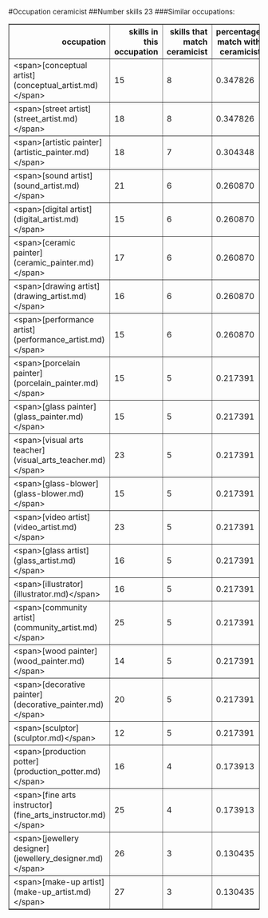 #Occupation ceramicist
##Number skills 23
###Similar occupations:
<table border="1" class="dataframe">
  <thead>
    <tr style="text-align: right;">
      <th>occupation</th>
      <th>skills in this occupation</th>
      <th>skills that match ceramicist</th>
      <th>percentage match with ceramicist</th>
      <th>skills not in ceramicist</th>
    </tr>
  </thead>
  <tbody>
    <tr>
      <td>&lt;span&gt;[conceptual artist](conceptual_artist.md)&lt;/span&gt;</td>
      <td>15</td>
      <td>8</td>
      <td>0.347826</td>
      <td>7</td>
    </tr>
    <tr>
      <td>&lt;span&gt;[street artist](street_artist.md)&lt;/span&gt;</td>
      <td>18</td>
      <td>8</td>
      <td>0.347826</td>
      <td>10</td>
    </tr>
    <tr>
      <td>&lt;span&gt;[artistic painter](artistic_painter.md)&lt;/span&gt;</td>
      <td>18</td>
      <td>7</td>
      <td>0.304348</td>
      <td>11</td>
    </tr>
    <tr>
      <td>&lt;span&gt;[sound artist](sound_artist.md)&lt;/span&gt;</td>
      <td>21</td>
      <td>6</td>
      <td>0.260870</td>
      <td>15</td>
    </tr>
    <tr>
      <td>&lt;span&gt;[digital artist](digital_artist.md)&lt;/span&gt;</td>
      <td>15</td>
      <td>6</td>
      <td>0.260870</td>
      <td>9</td>
    </tr>
    <tr>
      <td>&lt;span&gt;[ceramic painter](ceramic_painter.md)&lt;/span&gt;</td>
      <td>17</td>
      <td>6</td>
      <td>0.260870</td>
      <td>11</td>
    </tr>
    <tr>
      <td>&lt;span&gt;[drawing artist](drawing_artist.md)&lt;/span&gt;</td>
      <td>16</td>
      <td>6</td>
      <td>0.260870</td>
      <td>10</td>
    </tr>
    <tr>
      <td>&lt;span&gt;[performance artist](performance_artist.md)&lt;/span&gt;</td>
      <td>15</td>
      <td>6</td>
      <td>0.260870</td>
      <td>9</td>
    </tr>
    <tr>
      <td>&lt;span&gt;[porcelain painter](porcelain_painter.md)&lt;/span&gt;</td>
      <td>15</td>
      <td>5</td>
      <td>0.217391</td>
      <td>10</td>
    </tr>
    <tr>
      <td>&lt;span&gt;[glass painter](glass_painter.md)&lt;/span&gt;</td>
      <td>15</td>
      <td>5</td>
      <td>0.217391</td>
      <td>10</td>
    </tr>
    <tr>
      <td>&lt;span&gt;[visual arts teacher](visual_arts_teacher.md)&lt;/span&gt;</td>
      <td>23</td>
      <td>5</td>
      <td>0.217391</td>
      <td>18</td>
    </tr>
    <tr>
      <td>&lt;span&gt;[glass-blower](glass-blower.md)&lt;/span&gt;</td>
      <td>15</td>
      <td>5</td>
      <td>0.217391</td>
      <td>10</td>
    </tr>
    <tr>
      <td>&lt;span&gt;[video artist](video_artist.md)&lt;/span&gt;</td>
      <td>23</td>
      <td>5</td>
      <td>0.217391</td>
      <td>18</td>
    </tr>
    <tr>
      <td>&lt;span&gt;[glass artist](glass_artist.md)&lt;/span&gt;</td>
      <td>16</td>
      <td>5</td>
      <td>0.217391</td>
      <td>11</td>
    </tr>
    <tr>
      <td>&lt;span&gt;[illustrator](illustrator.md)&lt;/span&gt;</td>
      <td>16</td>
      <td>5</td>
      <td>0.217391</td>
      <td>11</td>
    </tr>
    <tr>
      <td>&lt;span&gt;[community artist](community_artist.md)&lt;/span&gt;</td>
      <td>25</td>
      <td>5</td>
      <td>0.217391</td>
      <td>20</td>
    </tr>
    <tr>
      <td>&lt;span&gt;[wood painter](wood_painter.md)&lt;/span&gt;</td>
      <td>14</td>
      <td>5</td>
      <td>0.217391</td>
      <td>9</td>
    </tr>
    <tr>
      <td>&lt;span&gt;[decorative painter](decorative_painter.md)&lt;/span&gt;</td>
      <td>20</td>
      <td>5</td>
      <td>0.217391</td>
      <td>15</td>
    </tr>
    <tr>
      <td>&lt;span&gt;[sculptor](sculptor.md)&lt;/span&gt;</td>
      <td>12</td>
      <td>5</td>
      <td>0.217391</td>
      <td>7</td>
    </tr>
    <tr>
      <td>&lt;span&gt;[production potter](production_potter.md)&lt;/span&gt;</td>
      <td>16</td>
      <td>4</td>
      <td>0.173913</td>
      <td>12</td>
    </tr>
    <tr>
      <td>&lt;span&gt;[fine arts instructor](fine_arts_instructor.md)&lt;/span&gt;</td>
      <td>25</td>
      <td>4</td>
      <td>0.173913</td>
      <td>21</td>
    </tr>
    <tr>
      <td>&lt;span&gt;[jewellery designer](jewellery_designer.md)&lt;/span&gt;</td>
      <td>26</td>
      <td>3</td>
      <td>0.130435</td>
      <td>23</td>
    </tr>
    <tr>
      <td>&lt;span&gt;[make-up artist](make-up_artist.md)&lt;/span&gt;</td>
      <td>27</td>
      <td>3</td>
      <td>0.130435</td>
      <td>24</td>
    </tr>
  </tbody>
</table>
